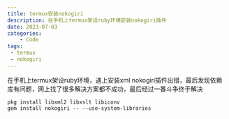 ```yaml
---
title: termux安装nokogiri
description: 在手机上termux架设ruby环境安装nokogiri插件
date: 2023-07-03
categories:
    - Code
tags:
 - termux
 - nokogiri
---
```


在手机上termux架设ruby环境，遇上安装xml nokogiri插件出错，最后发现依赖库有问题，网上找了很多解决方案都不成功，最后经过一番斗争终于解决

``` linux
pkg install libxml2 libxslt libiconv
gem install nokogiri -- --use-system-libraries
```